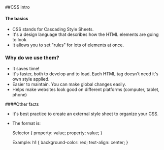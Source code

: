 ##CSS intro

#### The basics
- CSS stands for Cascading Style Sheets.
- It's a design language that describes how the HTML elements are going to look.
- It allows you to set "rules" for lots of elements at once.

### Why do we use them?
- It saves time!
- It's faster, both to develop and to load.  Each HTML tag doesn't need it's own style applied.
- Easier to maintain.  You can make global changes easily.
- Helps make websites look good on different platforms (computer, tablet, phone)

####Other facts
- It's best practice to create an external style sheet to organize your CSS.
- The format is:

  Selector {
    property: value;
    property: value;
  }

  Example:
  h1 {
    background-color: red;
    text-align: center;
  }
